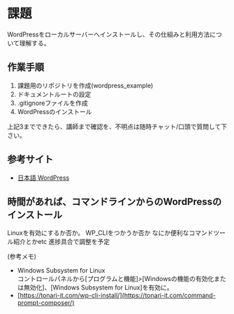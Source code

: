# 課題

WordPressをローカルサーバーへインストールし、その仕組みと利用方法について理解する。


## 作業手順

1. 課題用のリポジトリを作成(wordpress_example)
2. ドキュメントルートの設定
3. .gitignoreファイルを作成
4. WordPressのインストール

上記3までできたら、講師まで確認を、不明点は随時チャット/口頭で質問して下さい。  

## 参考サイト

- [日本語 WordPress](https://ja.wordpress.org/)


## 時間があれば、コマンドラインからのWordPressのインストール

Linuxを有効にするか否か。 WP_CLIをつかうか否か
なにか便利なコマンドツール紹介とかetc
進捗具合で調整を予定

(参考メモ)
- Windows Subsystem for Linux  
	コントロールパネルから[プログラムと機能]>[Windowsの機能の有効化または無効化]、[Windows Subsystem for Linux]を有効に。
- [https://tonari-it.com/wp-cli-install/](https://tonari-it.com/command-prompt-composer/)


